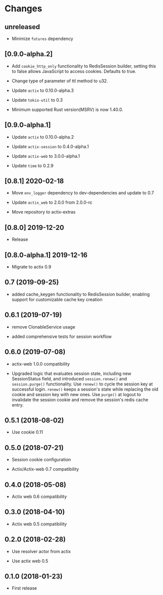 # Changes

## unreleased

* Minimize `futures` dependency

## [0.9.0-alpha.2]

* Add `cookie_http_only` functionality to RedisSession builder, setting this
  to false allows JavaScript to access cookies. Defaults to true.

* Change type of parameter of ttl method to u32.

* Update `actix` to 0.10.0-alpha.3

* Update `tokio-util` to 0.3

* Minimum supported Rust version(MSRV) is now 1.40.0.

## [0.9.0-alpha.1]

* Update `actix` to 0.10.0-alpha.2

* Update `actix-session` to 0.4.0-alpha.1

* Update `actix-web` to 3.0.0-alpha.1

* Update `time` to 0.2.9

## [0.8.1] 2020-02-18

* Move `env_logger` dependency to dev-dependencies and update to 0.7

* Update `actix_web` to 2.0.0 from 2.0.0-rc

* Move repository to actix-extras

## [0.8.0] 2019-12-20

* Release

## [0.8.0-alpha.1] 2019-12-16

* Migrate to actix 0.9

## 0.7 (2019-09-25)

* added cache_keygen functionality to RedisSession builder, enabling support for
  customizable cache key creation


## 0.6.1 (2019-07-19)

* remove ClonableService usage

* added comprehensive tests for session workflow


## 0.6.0 (2019-07-08)

* actix-web 1.0.0 compatibility

* Upgraded logic that evaluates session state, including new SessionStatus field,
  and introduced ``session.renew()`` and ``session.purge()`` functionality.
  Use ``renew()`` to cycle the session key at successful login.  ``renew()`` keeps a
  session's state while replacing the old cookie and session key with new ones.
  Use ``purge()`` at logout to invalidate the session cookie and remove the
  session's redis cache entry.



## 0.5.1 (2018-08-02)

* Use cookie 0.11


## 0.5.0 (2018-07-21)

* Session cookie configuration

* Actix/Actix-web 0.7 compatibility


## 0.4.0 (2018-05-08)

* Actix web 0.6 compatibility

## 0.3.0 (2018-04-10)

* Actix web 0.5 compatibility

## 0.2.0 (2018-02-28)

* Use resolver actor from actix

* Use actix web 0.5

## 0.1.0 (2018-01-23)

* First release
